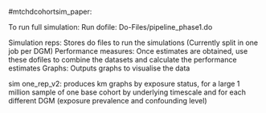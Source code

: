 #mtchdcohortsim_paper:

To run full simulation: 
Run dofile: Do-Files/pipeline_phase1.do

Simulation reps: Stores do files to run the simulations (Currently split in one job per DGM)
Performance measures: Once estimates are obtained, use these dofiles to combine the datasets and calculate the performance estimates
Graphs: Outputs graphs to visualise the data


sim one_rep_v2: produces km graphs by exposure status, for a large 1 million sample of one base cohort by underlying timescale and for each different DGM (exposure prevalence and confounding level)
